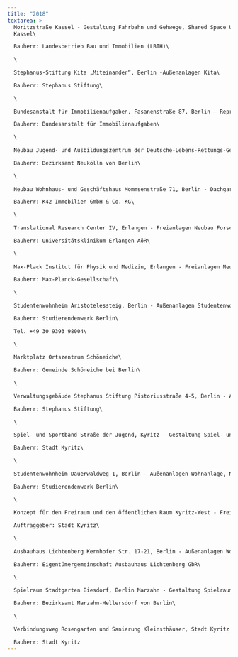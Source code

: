 ```yaml
---
title: "2018"
textarea: >-
  Moritzstraße Kassel - Gestaltung Fahrbahn und Gehwege, Shared Space Unicampus
  Kassel\

  Bauherr: Landesbetrieb Bau und Immobilien (LBIH)\

  \
  
  Stephanus-Stiftung Kita „Miteinander“, Berlin -Außenanlagen Kita\

  Bauherr: Stephanus Stiftung\

  \
  
  Bundesanstalt für Immobilienaufgaben, Fasanenstraße 87, Berlin – Repräsentative Außenanlagen Dienstsitz\

  Bauherr: Bundesanstalt für Immobilienaufgaben\

  \
  
  Neubau Jugend- und Ausbildungszentrum der Deutsche-Lebens-Rettungs-Gesellschaft (DLRG), Berlin\

  Bauherr: Bezirksamt Neukölln von Berlin\

  \
  
  Neubau Wohnhaus- und Geschäftshaus Mommsenstraße 71, Berlin - Dachgarten, Dachterrassen und Tiefgaragenaufbauten\

  Bauherr: K42 Immobilien GmbH & Co. KG\

  \
  
  Translational Research Center IV, Erlangen - Freianlagen Neubau Forschungsgebäudes am Uniklinikum Erlangen\

  Bauherr: Universitätsklinikum Erlangen AöR\

  \
  
  Max-Plack Institut für Physik und Medizin, Erlangen - Freianlagen Neubau des Max-Planck-Institutes für Physik und Medizin\

  Bauherr: Max-Planck-Gesellschaft\

  \
  
  Studentenwohnheim Aristotelessteig, Berlin - Außenanlagen Studentenwohnheim\

  Bauherr: Studierendenwerk Berlin\

  Tel. +49 30 9393 98004\

  \
  
  Marktplatz Ortszentrum Schöneiche\

  Bauherr: Gemeinde Schöneiche bei Berlin\

  \
  
  Verwaltungsgebäude Stephanus Stiftung Pistoriusstraße 4-5, Berlin - Außenanlagen Hauptsitz Stephanus Stiftung\

  Bauherr: Stephanus Stiftung\

  \
  
  Spiel- und Sportband Straße der Jugend, Kyritz - Gestaltung Spiel- und Sportensemble für Kinder und Jugendliche\

  Bauherr: Stadt Kyritz\

  \
  
  Studentenwohnheim Dauerwaldweg 1, Berlin - Außenanlagen Wohnanlage, Neu- und Umbau denkmalgeschützte Anlage\

  Bauherr: Studierendenwerk Berlin\

  \
  
  Konzept für den Freiraum und den öffentlichen Raum Kyritz-West - Freiraumplanerische Studie mit Bürgerbeteiligung\

  Auftraggeber: Stadt Kyritz\

  \
  
  Ausbauhaus Lichtenberg Kernhofer Str. 17-21, Berlin - Außenanlagen Wohnanlage und Verkehrsanlagen\

  Bauherr: Eigentümergemeinschaft Ausbauhaus Lichtenberg GbR\

  \
  
  Spielraum Stadtgarten Biesdorf, Berlin Marzahn - Gestaltung Spielraum mit Bürgerbeteiligung\

  Bauherr: Bezirksamt Marzahn-Hellersdorf von Berlin\

  \
  
  Verbindungsweg Rosengarten und Sanierung Kleinsthäuser, Stadt Kyritz - Freiflächengestaltung Grünzug und Umfeld Kleinsthäuser\

  Bauherr: Stadt Kyritz
---
```

